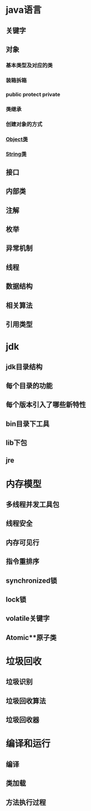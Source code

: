 # java语言
## 关键字
## 对象
  ### 基本类型及对应的类
  ### 装箱拆箱
  ### public protect private
  ### 类继承
  ### 创建对象的方式
  ### [Object类](Object.java.md)
  ### [String类](String.java.md)
## 接口
## 内部类 
## 注解
## 枚举
## 异常机制
## 线程
## 数据结构
## 相关算法
## 引用类型

# jdk
## jdk目录结构
## 每个目录的功能
## 每个版本引入了哪些新特性
## bin目录下工具
## lib下包
## jre

# 内存模型
## 多线程并发工具包
## 线程安全
## 内存可见行
## 指令重排序
## synchronized锁
## lock锁
## volatile关键字
## Atomic**原子类

# 垃圾回收
## 垃圾识别
## 垃圾回收算法
## 垃圾回收器

# 编译和运行 
## 编译
## 类加载
## 方法执行过程


